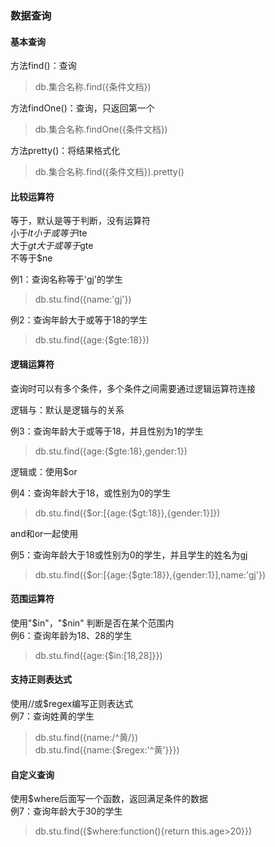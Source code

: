 ### 数据查询

#### 基本查询
方法find()：查询
>db.集合名称.find({条件文档})

方法findOne()：查询，只返回第一个
>db.集合名称.findOne({条件文档})

方法pretty()：将结果格式化
>db.集合名称.find({条件文档}).pretty()

#### 比较运算符
等于，默认是等于判断，没有运算符  
小于$lt  
小于或等于$lte  
大于$gt  
大于或等于$gte  
不等于$ne  

例1：查询名称等于'gj'的学生
>db.stu.find({name:'gj'})

例2：查询年龄大于或等于18的学生
>db.stu.find({age:{$gte:18}})

#### 逻辑运算符
查询时可以有多个条件，多个条件之间需要通过逻辑运算符连接

逻辑与：默认是逻辑与的关系

例3：查询年龄大于或等于18，并且性别为1的学生
>db.stu.find({age:{$gte:18},gender:1})

逻辑或：使用$or

例4：查询年龄大于18，或性别为0的学生
>db.stu.find({$or:[{age:{$gt:18}},{gender:1}]})

and和or一起使用

例5：查询年龄大于18或性别为0的学生，并且学生的姓名为gj
>db.stu.find({$or:[{age:{$gte:18}},{gender:1}],name:'gj'})

#### 范围运算符
使用"$in"，"$nin" 判断是否在某个范围内  
例6：查询年龄为18、28的学生  
>db.stu.find({age:{$in:[18,28]}})

#### 支持正则表达式  
使用//或$regex编写正则表达式  
例7：查询姓黄的学生
>db.stu.find({name:/^黄/})  
db.stu.find({name:{$regex:'^黄'}}})

#### 自定义查询
使用$where后面写一个函数，返回满足条件的数据  
例7：查询年龄大于30的学生
>db.stu.find({$where:function(){return this.age>20}})
